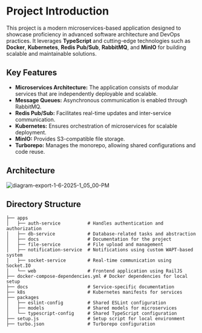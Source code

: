 # Project Introduction

This project is a modern microservices-based application designed to showcase proficiency in advanced software architecture and DevOps practices. It leverages **TypeScript** and cutting-edge technologies such as **Docker**, **Kubernetes**, **Redis Pub/Sub**, **RabbitMQ**, and **MinIO** for building scalable and maintainable solutions.

## Key Features
- **Microservices Architecture:** The application consists of modular services that are independently deployable and scalable.
- **Message Queues:** Asynchronous communication is enabled through RabbitMQ.
- **Redis Pub/Sub:** Facilitates real-time updates and inter-service communication.
- **Kubernetes:** Ensures orchestration of microservices for scalable deployment.
- **MinIO:** Provides S3-compatible file storage.
- **Turborepo:** Manages the monorepo, allowing shared configurations and code reuse.


## Architecture
![diagram-export-1-6-2025-1_05_00-PM](https://github.com/user-attachments/assets/28e39518-45d0-42e4-be7a-a45fe75a0b8c)


## Directory Structure
```
├── apps
│   ├── auth-service          # Handles authentication and authorization
│   ├── db-service            # Database-related tasks and abstraction
│   ├── docs                  # Documentation for the project
│   ├── file-service          # File upload and management
│   ├── notification-service  # Notifications using custom WAPT-based system
│   ├── socket-service        # Real-time communication using Socket.IO
│   └── web                   # Frontend application using RailJS
├── docker-compose-dependencies.yml # Docker dependencies for local setup
├── docs                      # Service-specific documentation
├── k8s                       # Kubernetes manifests for services
├── packages
│   ├── eslint-config         # Shared ESLint configuration
│   ├── models                # Shared models for microservices
│   └── typescript-config     # Shared TypeScript configuration
├── setup.js                  # Setup script for local environment
├── turbo.json                # Turborepo configuration
```


